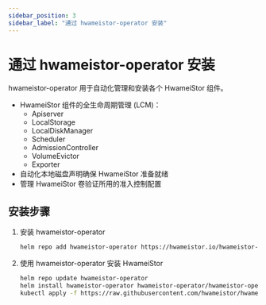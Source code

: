 ```yaml
---
sidebar_position: 3
sidebar_label: "通过 hwameistor-operator 安装"
---
```


# 通过 hwameistor-operator 安装

hwameistor-operator 用于自动化管理和安装各个 HwameiStor 组件。

- HwameiStor 组件的全生命周期管理 (LCM)：
  - Apiserver
  - LocalStorage
  - LocalDiskManager
  - Scheduler
  - AdmissionController
  - VolumeEvictor
  - Exporter
- 自动化本地磁盘声明确保 HwameiStor 准备就绪
- 管理 HwameiStor 卷验证所用的准入控制配置

## 安装步骤

1. 安装 hwameistor-operator

   ```bash
   helm repo add hwameistor-operator https://hwameistor.io/hwameistor-operator
   ```

2. 使用 hwameistor-operator 安装 HwameiStor

   ```bash
   helm repo update hwameistor-operator
   helm install hwameistor-operator hwameistor-operator/hwameistor-operator
   kubectl apply -f https://raw.githubusercontent.com/hwameistor/hwameistor-operator/main/config/samples/hwameistor.io_hmcluster.yaml
   ```
